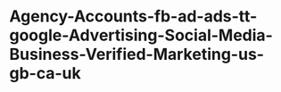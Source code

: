 # Agency-Accounts-fb-ad-ads-tt-google-Advertising-Social-Media-Business-Verified-Marketing-us-gb-ca-uk